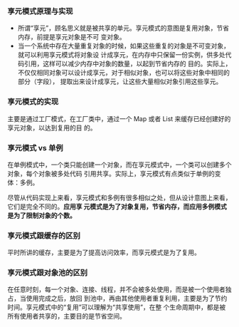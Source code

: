 ### 享元模式原理与实现
- 所谓“享元”，顾名思义就是被共享的单元。享元模式的意图是复用对象，节省内存，前提是享元对象是不可
变对象。
- 当一个系统中存在大量重复对象的时候，如果这些重复的对象是不可变对象，就可以利用享元模式将对象设
计成享元，在内存中只保留一份实例，供多处代码引用，这样可以减少内存中对象的数量，以起到节省内存的
目的。实际上，不仅仅相同对象可以设计成享元，对于相似对象，也可以将这些对象中相同的部分（字段），
提取出来设计成享元，让这些大量相似对象引用这些享元。

### 享元模式的实现
主要是通过工厂模式，在工厂类中，通过一个 Map 或者 List 来缓存已经创建好的享元对象，以达到复用的目
的。

### 享元模式 vs 单例
在单例模式中，一个类只能创建一个对象，而在享元模式中，一个类可以创建多个对象，每个对象被多处代码
引用共享。实际上，享元模式有点类似于单例的变体：多例。

尽管从代码实现上来看，享元模式和多例有很多相似之处，但从设计意图上来看，它们是完全不同的。**应用享
元模式是为了对象复用，节省内存，而应用多例模式是为了限制对象的个数。**

### 享元模式跟缓存的区别
平时所讲的缓存，主要是为了提高访问效率，而享元模式是为了复用。

### 享元模式跟对象池的区别
在任意时刻，每一个对象、连接、线程，并不会被多处使用，而是被一个使用者独占，当使用完成之后，放回
到池中，再由其他使用者重复利用，主要是为了节约时间。享元模式中的“复用”可以理解为“共享使用”，在整
个生命周期中，都是被所有使用者共享的，主要目的是节省空间。